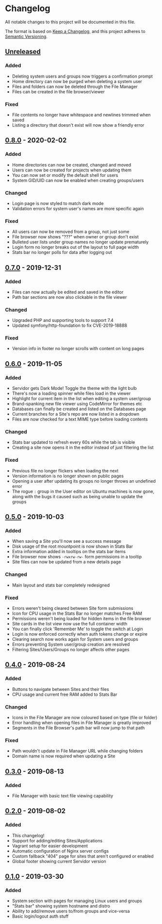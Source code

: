 # Changelog

All notable changes to this project will be documented in this file.

The format is based on [Keep a Changelog](https://keepachangelog.com/en/1.0.0/),
and this project adheres to [Semantic Versioning](https://semver.org/spec/v2.0.0.html).


## [Unreleased]
### Added
* Deleting system users and groups now triggers a confirmation prompt
* Home directory can now be purged when deleting a system user
* Files and folders can now be deleted through the File Manager
* Files can be created in the file browser/viewer

### Fixed
* File contents no longer have whitespace and newlines trimmed when saved
* Listing a directory that doesn't exist will now show a friendly error


## [0.8.0] - 2020-02-02
### Added
* Home directories can now be created, changed and moved
* Users can now be created for projects when updating them
* You can now set or modify the default shell for users
* System GID/UID can now be enabled when creating groups/users

### Changed
* Login page is now styled to match dark mode
* Validation errors for system user's names are more specific again

### Fixed
* All users can now be removed from a group, not just some
* File browser now shows "???" when owner or group don't exist
* Bulleted user lists under group names no longer update prematurely
* Login form no longer breaks out of the layout to full page width
* Stats bar no longer polls for data after logging out


## [0.7.0] - 2019-12-31
### Added
* Files can now actually be edited and saved in the editor
* Path bar sections are now also clickable in the file viewer

### Changed
* Upgraded PHP and supporting tools to support 7.4
* Updated symfony/http-foundation to fix CVE-2019-18888

### Fixed
* Version info in footer no longer scrolls with content on long pages


## [0.6.0] - 2019-11-05
### Added
* Servidor gets Dark Mode! Toggle the theme with the light bulb
* There's now a loading spinner while files load in the viewer
* Highlight for current item in the list when editing a system user/group
* Brand-spanking new file viewer using CodeMirror for themes etc
* Databases can finally be created and listed on the Databases page
* Current branches for a Site's repo are now listed in a dropdown
* Files are now checked for a text MIME type before loading contents

### Changed
* Stats bar updated to refresh every 60s while the tab is visible
* Creating a site now opens it in the editor instead of just filtering the list

### Fixed
* Previous file no longer flickers when loading the next
* Version information is no longer shown on public pages
* Opening a user after updating its groups no longer throws an undefined error
* The rogue `:` group in the User editor on Ubuntu machines is now gone, along
   with the bugs it caused such as being unable to update the groups


## [0.5.0] - 2019-10-03
### Added
* When saving a Site you'll now see a success message
* Disk usage of the root mountpoint is now shown in Stats Bar
* Extra information added in tooltips on the stats bar items
* File browser now shows `-rwxrw-rw-` form permissions in a tooltip
* Site files can now be updated from a new details page

### Changed
* Main layout and stats bar completely redesigned

### Fixed
* Errors weren't being cleared between Site form submissions
* Icon for CPU usage in the Stats Bar no longer matches Free RAM
* Permissions weren't being loaded for hidden items in the file browser
* Site cards in the list view now use the full container width
* You can finally click 'Remember Me' to toggle the switch at Login
* Login is now enforced correctly when auth tokens change or expire
* Clearing search now works again for System users and groups
* Errors preventing System user/group creation are resolved
* Filtering Sites/Users/Groups no longer affects other pages


## [0.4.0] - 2019-08-24
### Added
* Buttons to navigate between Sites and their files
* CPU usage and current free RAM added to Stats Bar

### Changed
* Icons in the File Manager are now coloured based on type (file or folder)
* Error handling when opening files in File Manager is greatly improved
* Segments in the File Browser's path bar will now jump to that path

### Fixed
* Path wouldn't update in File Manager URL while changing folders
* Domain name is now required when updating a Site


## [0.3.0] - 2019-08-13
### Added
* File Manager with basic text file viewing capability


## [0.2.0] - 2019-08-02
### Added
* This changelog!
* Support for adding/editing Sites/Applications
* Vagrant setup for easier development
* Automatic configuration of Nginx server configs
* Custom fallback "404" page for sites that aren't configured or enabled
* Global footer showing current Servidor version


## [0.1.0] - 2019-03-30
### Added
* System section with pages for managing Linux users and groups
* "Stats bar" showing system hostname and distro
* Ability to add/remove users to/from groups and vice-versa
* Basic login/logout auth stuff


[Unreleased]: https://github.com/dshoreman/servidor/compare/v0.8.0...develop
[0.8.0]: https://github.com/dshoreman/servidor/compare/v0.7.0...v0.8.0
[0.7.0]: https://github.com/dshoreman/servidor/compare/v0.6.0...v0.7.0
[0.6.0]: https://github.com/dshoreman/servidor/compare/v0.5.0...v0.6.0
[0.5.0]: https://github.com/dshoreman/servidor/compare/v0.4.0...v0.5.0
[0.4.0]: https://github.com/dshoreman/servidor/compare/v0.3.0...v0.4.0
[0.3.0]: https://github.com/dshoreman/servidor/compare/v0.2.0...v0.3.0
[0.2.0]: https://github.com/dshoreman/servidor/compare/v0.1.0...v0.2.0
[0.1.0]: https://github.com/dshoreman/servidor/releases/tag/v0.1.0
